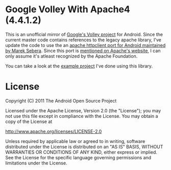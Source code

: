 # Google Volley With Apache4 (4.4.1.2)

This is an unofficial mirror of [Google's Volley project](https://android.googlesource.com/platform/frameworks/volley/) for Android.
Since the current master code contains references to the legacy apache library, I've update the code to use the an [apache httpclient port
for Android maintained by Marek Sebera](https://github.com/smarek/httpclient-android/wiki/Project-Introduction). Since this port 
is [mentioned on Apache's website](https://hc.apache.org/httpcomponents-client-4.5.x/android-port.html), I can only assume it's 
atleast recognized by the Apache Foundation.

You can take a look at the [example project](https://github.com/alphamu/GoogleVolleyWithApache4Example) I've done using this library.

# License

Copyright (C) 2011 The Android Open Source Project

Licensed under the Apache License, Version 2.0 (the "License");
you may not use this file except in compliance with the License.
You may obtain a copy of the License at

   http://www.apache.org/licenses/LICENSE-2.0

Unless required by applicable law or agreed to in writing, software
distributed under the License is distributed on an "AS IS" BASIS,
WITHOUT WARRANTIES OR CONDITIONS OF ANY KIND, either express or implied.
See the License for the specific language governing permissions and
limitations under the License.
